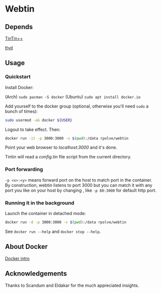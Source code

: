 # Webtin

## Depends

[TinTin++](https://tintin.mudhalla.net)

[ttyd](https://github.com/tsl0922/ttyd)

## Usage

### Quickstart

Install Docker:

(Arch) `sudo pacman -S docker`
(Ubuntu) `sudo apt install docker.io`

Add yourself to the docker group (optional, otherwise you'll need `sudo` a bunch of times):

```bash
sudo usermod -aG docker ${USER}
```

Logout to take effect. Then:

```bash
docker run -it -p 3000:3000 -v $(pwd):/data rpolve/webtin
```

Point your web browser to _localhost:3000_ and it's done.

Tintin will read a _config.tin_ file script from the current directory.

### Port forwarding

`-p <x>:<y>` means forward port <x> on the host to match port <y> in the container. By construction, webtin listens to port 3000 but you can match it with any port you like on your host by changing <x>, like `-p 80:3000` for default http port.

### Running it in the background

Launch the container in detached mode:

```bash
docker run -d -p 3000:3000 -v $(pwd):/data rpolve/webtin
```

See `docker run --help` and `docker stop --help`.

## About Docker

[Docker intro](https://docs.docker.com/get-started/overview/)

## Acknowledgements

Thanks to Scandum and Eldakar for the much appreciated insights.
